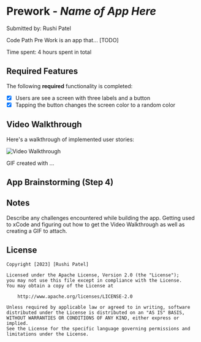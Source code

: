 # Prework - *Name of App Here*

Submitted by: Rushi Patel

Code Path Pre Work is an app that... [TODO] 

Time spent: 4 hours spent in total

## Required Features

The following **required** functionality is completed:

- [x] Users are see a screen with three labels and a button
- [x] Tapping the button changes the screen color to a random color
 
## Video Walkthrough

Here's a walkthrough of implemented user stories:

<img src='https://imgur.com/a/nIaBke4' title='Video Walkthrough' width='' alt='Video Walkthrough' />

<!-- Replace this with whatever GIF tool you used! -->
GIF created with ...  
<!--[Kap](https://getkap.co/) for macOS-->


<!-- Recommended tools:
[Kap](https://getkap.co/) for macOS
[ScreenToGif](https://www.screentogif.com/) for Windows
[peek](https://github.com/phw/peek) for Linux. -->

## App Brainstorming (Step 4)

## Notes

Describe any challenges encountered while building the app.
Getting used to xCode and figuring out how to get the Video Walkthrough as well as creating a GIF to attach. 

## License

    Copyright [2023] [Rushi Patel]

    Licensed under the Apache License, Version 2.0 (the "License");
    you may not use this file except in compliance with the License.
    You may obtain a copy of the License at

        http://www.apache.org/licenses/LICENSE-2.0

    Unless required by applicable law or agreed to in writing, software
    distributed under the License is distributed on an "AS IS" BASIS,
    WITHOUT WARRANTIES OR CONDITIONS OF ANY KIND, either express or implied.
    See the License for the specific language governing permissions and
    limitations under the License.
